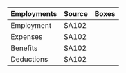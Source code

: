 | Employments                     | Source | Boxes      |
|:--------------------------------|:-------|:-----------|
| Employment                      |  SA102 |            |
| Expenses                      |  SA102 |            |
| Benefits                      |  SA102 |            |
| Deductions                      |  SA102 |            |

